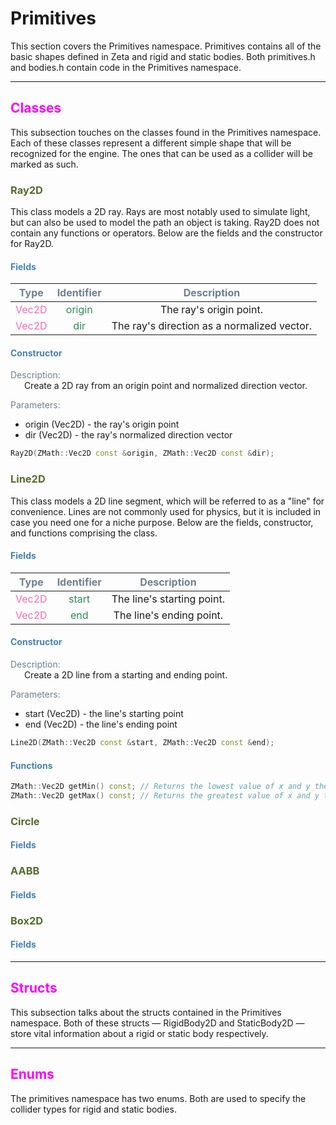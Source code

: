 # Primitives

This section covers the Primitives namespace. Primitives contains all of the basic shapes defined in Zeta and rigid and static bodies. Both primitives.h and bodies.h contain code in the Primitives namespace.

___

## <span style="color:fuchsia">Classes</span>
This subsection touches on the classes found in the Primitives namespace. Each of these classes represent a different simple shape that will be recognized for the engine. The ones that can be used as a collider will be marked as such.

### <span style="color:darkolivegreen">Ray2D</span>
This class models a 2D ray. Rays are most notably used to simulate light, but can also be used to model the path an object is taking. Ray2D does not contain any functions or operators. Below are the fields and the constructor for Ray2D.

#### <span style="color:steelblue">Fields</span>
| <span style="color:slategrey">Type</span> | <span style="color:slategrey">Identifier</span> | <span style="color:slategrey">Description</span> |
|:----:|:----------:|:-----------:|
| <span style="color:hotpink">Vec2D</span> | <span style="color:seagreen">origin</span> | The ray's origin point. |
| <span style="color:hotpink">Vec2D</span> | <span style="color:seagreen">dir</span> | The ray's direction as a normalized vector. |

#### <span style="color:steelblue">Constructor</span>
<span style="color:slategrey">Description:</span>  
&ensp; &ensp; Create a 2D ray from an origin point and normalized direction vector.  
  
<span style="color:slategrey">Parameters:</span>

* origin (Vec2D) - the ray's origin point
* dir (Vec2D) - the ray's normalized direction vector  

```c++
Ray2D(ZMath::Vec2D const &origin, ZMath::Vec2D const &dir);
```

### <span style="color:darkolivegreen">Line2D</span>
This class models a 2D line segment, which will be referred to as a "line" for convenience. Lines are not commonly used for physics, but it is included in case you need one for a niche purpose. Below are the fields, constructor, and functions comprising the class.

#### <span style="color:steelblue">Fields</span>
| <span style="color:slategrey">Type</span> | <span style="color:slategrey">Identifier</span> | <span style="color:slategrey">Description</span> |
|:----:|:----------:|:-----------:|
| <span style="color:hotpink">Vec2D</span> | <span style="color:seagreen">start</span> | The line's starting point. |
| <span style="color:hotpink">Vec2D</span> | <span style="color:seagreen">end</span> | The line's ending point. |

#### <span style="color:steelblue">Constructor</span>
<span style="color:slategrey">Description:</span>  
&ensp; &ensp; Create a 2D line from a starting and ending point.  
  
<span style="color:slategrey">Parameters:</span>

* start (Vec2D) - the line's starting point
* end (Vec2D) - the line's ending point

```c++
Line2D(ZMath::Vec2D const &start, ZMath::Vec2D const &end);
```

#### <span style="color:steelblue">Functions</span>
```c++
ZMath::Vec2D getMin() const; // Returns the lowest value of x and y the line reaches.
ZMath::Vec2D getMax() const; // Returns the greatest value of x and y the line reaches.
```

### <span style="color:darkolivegreen">Circle</span>

#### <span style="color:steelblue">Fields</span>

### <span style="color:darkolivegreen">AABB</span>

#### <span style="color:steelblue">Fields</span>

### <span style="color:darkolivegreen">Box2D</span>

#### <span style="color:steelblue">Fields</span>

___

## <span style="color:fuchsia">Structs</span>
This subsection talks about the structs contained in the Primitives namespace. Both of these structs &#8212; RigidBody2D and StaticBody2D &#8212; store vital information about a rigid or static body respectively. 

___

## <span style="color:fuchsia">Enums</span>
The primitives namespace has two enums. Both are used to specify the collider types for rigid and static bodies.
